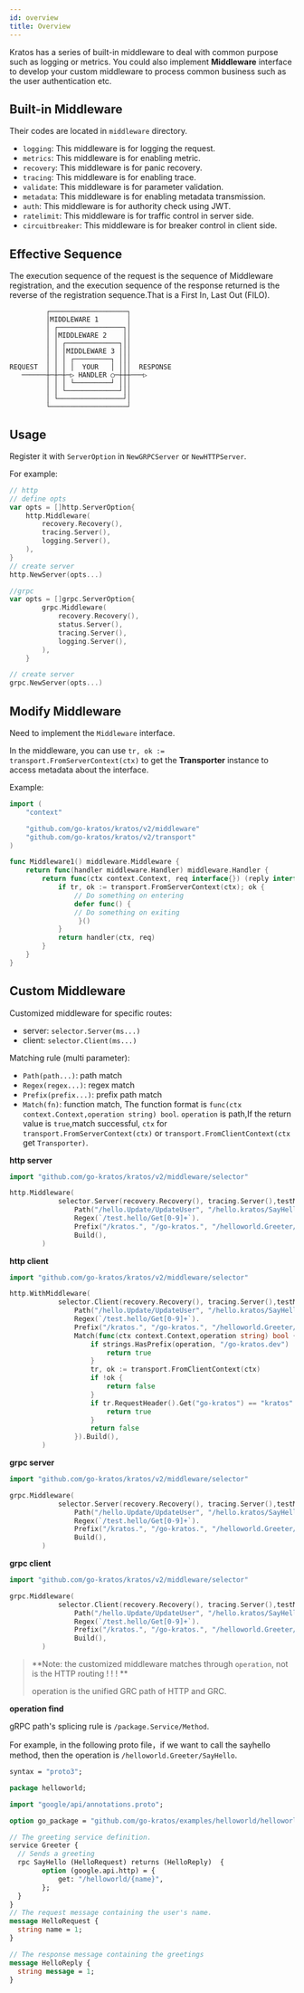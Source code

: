 ```yaml
---
id: overview
title: Overview
---
```


Kratos has a series of built-in middleware to deal with common purpose such as logging or metrics. You could also implement **Middleware** interface to develop your custom middleware to process common business such as the user authentication etc.

## Built-in Middleware

Their codes are located in `middleware` directory.

- `logging`: This middleware is for logging the request.
- `metrics`: This middleware is for enabling metric.
- `recovery`: This middleware is for panic recovery.
- `tracing`: This middleware is for enabling trace.
- `validate`: This middleware is for parameter validation.
- `metadata`: This middleware is for enabling metadata transmission.
- `auth`: This middleware is for authority check using JWT.
- `ratelimit`: This middleware is for traffic control in server side.
- `circuitbreaker`: This middleware is for breaker control in client side.

## Effective Sequence

The execution sequence of the request is the sequence of Middleware registration, and the execution sequence of the response returned is the reverse of the registration sequence.That is a First In, Last Out (FILO).

```
         ┌───────────────────┐
         │MIDDLEWARE 1       │
         │ ┌────────────────┐│
         │ │MIDDLEWARE 2    ││
         │ │ ┌─────────────┐││
         │ │ │MIDDLEWARE 3 │││
         │ │ │ ┌─────────┐ │││
REQUEST  │ │ │ │  YOUR   │ │││  RESPONSE
   ──────┼─┼─┼─▷ HANDLER ○─┼┼┼───▷
         │ │ │ └─────────┘ │││
         │ │ └─────────────┘││
         │ └────────────────┘│
         └───────────────────┘
```

## Usage

Register it with `ServerOption` in `NewGRPCServer` or `NewHTTPServer`.

For example:

```go
// http
// define opts
var opts = []http.ServerOption{
	http.Middleware(
		recovery.Recovery(),
		tracing.Server(),
		logging.Server(),
	),
}
// create server
http.NewServer(opts...)

//grpc
var opts = []grpc.ServerOption{
		grpc.Middleware(
			recovery.Recovery(),
			status.Server(),
			tracing.Server(),
			logging.Server(),
		),
	}

// create server
grpc.NewServer(opts...)
```

## Modify Middleware

Need to implement the `Middleware` interface.

In the middleware, you can use `tr, ok := transport.FromServerContext(ctx)` to get the **Transporter** instance to access metadata about the interface.

Example:

```go
import (
    "context"

    "github.com/go-kratos/kratos/v2/middleware"
    "github.com/go-kratos/kratos/v2/transport"
)

func Middleware1() middleware.Middleware {
    return func(handler middleware.Handler) middleware.Handler {
        return func(ctx context.Context, req interface{}) (reply interface{}, err error) {
            if tr, ok := transport.FromServerContext(ctx); ok {
                // Do something on entering
                defer func() {
                // Do something on exiting
                 }()
            }
            return handler(ctx, req)
        }
    }
}
```

## Custom Middleware

Customized middleware for specific routes:

- server: `selector.Server(ms...)`
- client: `selector.Client(ms...)`

Matching rule (multi parameter):

- `Path(path...)`: path match
- `Regex(regex...)`: regex match
- `Prefix(prefix...)`: prefix path match
- `Match(fn)`: function match, The function format is `func(ctx context.Context,operation string) bool`. `operation` is path,If the return value is `true`,match successful, `ctx` for `transport.FromServerContext(ctx)` or `transport.FromClientContext(ctx` get `Transporter)`.

**http server**

```go
import "github.com/go-kratos/kratos/v2/middleware/selector"

http.Middleware(
            selector.Server(recovery.Recovery(), tracing.Server(),testMiddleware).
                Path("/hello.Update/UpdateUser", "/hello.kratos/SayHello").
                Regex(`/test.hello/Get[0-9]+`).
                Prefix("/kratos.", "/go-kratos.", "/helloworld.Greeter/").
                Build(),
        )
```

**http client**

```go
import "github.com/go-kratos/kratos/v2/middleware/selector"

http.WithMiddleware(
            selector.Client(recovery.Recovery(), tracing.Server(),testMiddleware).
                Path("/hello.Update/UpdateUser", "/hello.kratos/SayHello").
                Regex(`/test.hello/Get[0-9]+`).
                Prefix("/kratos.", "/go-kratos.", "/helloworld.Greeter/").
                Match(func(ctx context.Context,operation string) bool {
                    if strings.HasPrefix(operation, "/go-kratos.dev") || strings.HasSuffix(operation, "world") {
                        return true
                    }
                    tr, ok := transport.FromClientContext(ctx)
                    if !ok {
                        return false
				    }
                    if tr.RequestHeader().Get("go-kratos") == "kratos" {
					    return true
				    }
                    return false
                }).Build(),
        )
```

**grpc server**

```go
import "github.com/go-kratos/kratos/v2/middleware/selector"

grpc.Middleware(
            selector.Server(recovery.Recovery(), tracing.Server(),testMiddleware).
                Path("/hello.Update/UpdateUser", "/hello.kratos/SayHello").
                Regex(`/test.hello/Get[0-9]+`).
                Prefix("/kratos.", "/go-kratos.", "/helloworld.Greeter/").
                Build(),
        )
```

**grpc client**

```go
import "github.com/go-kratos/kratos/v2/middleware/selector"

grpc.Middleware(
            selector.Client(recovery.Recovery(), tracing.Server(),testMiddleware).
                Path("/hello.Update/UpdateUser", "/hello.kratos/SayHello").
                Regex(`/test.hello/Get[0-9]+`).
                Prefix("/kratos.", "/go-kratos.", "/helloworld.Greeter/").
                Build(),
        )
```

> **Note: the customized middleware matches through `operation`, not is the HTTP routing ! ! ! **
>
> operation is the unified GRC path of HTTP and GRC.

**operation find**

gRPC path's splicing rule is `/package.Service/Method`.

For example, in the following proto file，if we want to call the sayhello method, then the operation is `/helloworld.Greeter/SayHello`.

```protobuf
syntax = "proto3";

package helloworld;

import "google/api/annotations.proto";

option go_package = "github.com/go-kratos/examples/helloworld/helloworld";

// The greeting service definition.
service Greeter {
  // Sends a greeting
  rpc SayHello (HelloRequest) returns (HelloReply)  {
        option (google.api.http) = {
            get: "/helloworld/{name}",
        };
  }
}
// The request message containing the user's name.
message HelloRequest {
  string name = 1;
}

// The response message containing the greetings
message HelloReply {
  string message = 1;
}
```

